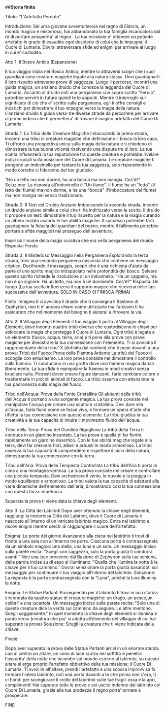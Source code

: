 
##**Storia finita**

Titolo: "L'Artefatto Perduto"

Introduzione:
Sei un/a giovane avventuriero/a nel regno di Eldoria, un mondo magico e misterioso, hai abbandonato la tua famiglia incaricato/a dal re di portare prosperita' al regno . La tua missione e' ottenere un potente artefatto in grado di esaudire ogni desiderio di colui che lo impugna: il Cuore di Lumaria. Dovrai attraversare sfide ed enigmi per arrivare al luogo in cui e' custodito.


Atto 1: Il Bosco Antico (Espansione)

Il tuo viaggio inizia nel Bosco Antico, mentre lo attraversi scopri che i suoi guardiani sono creature magiche legate alla natura stessa. Devi guadagnarti il loro rispetto attraverso prove di saggezza. Lungo il percorso, incontri una guida magica, un anziano druido che conosce la leggenda del Cuore di Lumaria. Accanto al druido noti una pergamena con sopra scritto "Ferula", potrebbe servirti in futuro quindi te lo appunti. Mentre ti interroghi sul significato di cio che e' scritto sulla pergamena, egli ti offre consigli e incarichi per dimostrare il tuo impegno verso la magia della natura.
L'anziano druido ti guida verso tre diverse strade da percorrere per arrivare al primo indizio che ti permettera' di trovare il magico artefatto del Cuore Di Lumaria:

Strada 1: La Tribù delle Creature Magiche
Imboccando la prima strada, incontri una tribù di creature magiche che definiscono il bosco la loro casa. Ti offrono una prospettiva unica sulla magia della natura e ti chiedono di dimostrare la tua buona volontà risolvendo una disputa tra di loro. La tua scelta influenzerà la tua reputazione tra queste creature e potrebbe rivelare indizi cruciali sulla posizione del Cuore di Lumaria.  Le creature magiche ti pongono un indovinello per testare la tua saggezza, solo rispondendo in modo corretto si fideranno del tuo giudizio:

"Ha un letto ma non dorme, ha una bocca ma non mangia. Cos'è?"
Soluzione:
La risposta all'indovinello è "Un fiume". Il fiume ha un "letto" (il letto del fiume) ma non dorme, e ha una "bocca" (l'imboccatura del fiume) ma non mangia nel senso tradizionale.

Strada 2: Il Test del Druido Anziano
Imboccando la seconda strada, incontri un druido anziano simile a colui che ti ha indirizzato verso la scelta. Il druido ti propone un test: dimostrare il tuo rispetto per la natura e la magia curando un albero malato usando le tue abilità magiche. Il successo potrebbe farti guadagnare la fiducia dei guardiani del  bosco, mentre il fallimento potrebbe portare a sfide maggiori nel proseguo dell'avventura.

Inserisci il nome della magia curativa che era nella pergamena del druido: Risposta: Ferula.

Strada 3: Il Misterioso Messaggio nella Pergamena
Esplorando la terza strada, trovi una seconda pergamena nascosta che contiene un messaggio criptico. Decifrando il messaggio, scopri che è una richiesta d'aiuto da parte di uno spirito magico intrappolato nelle profondità del bosco. Salvare questo spirito richiede la risoluzione di un indovinello.
"Ha un cappello, ma non è un signore. Ha un letto, ma non è un dormiente. Cos'è?" Risposta: Un fungo
(La tua scelta influenzerà il supporto magico che riceverai nelle fasi successive dell'avventura. SOLO IN CASO SI FINISCA PRIMA)

Finito l'enigma ti si avvicina il druido che ti consegna il Bastone di Zephyrion, non ti e' ancora chiaro come utilizzarlo ma l'anziano ti ha assicurato che nel momento del bisogno ti aiutera' a ritrovare la via.

Atto 2: Il Villaggio degli Elementi
Il tuo viaggio ti porta al Villaggio degli Elementi, dove incontri quattro tribù diverse che custodiscono le chiavi per sbloccare la magia che protegge il Cuore di Lumaria. Ogni tribù è legata a un elemento (fuoco, acqua, terra, aria) e ti pone alla prova con prove magiche per dimostrare la tua connessione con l'elemento.
Ti si avvicina il rappresentante della tribu' X (definita dal random) che ti pone davanti a una prova:
Tribù del Fuoco: Prova della Fiamma Ardente
La tribù del Fuoco ti accoglie con entusiasmo. La loro prova consiste nel dimostrare il controllo sulla fiamma. Ti conducono in una grotta dove una fiamma magica danza liberamente. La tua sfida è manipolare la fiamma in modi creativi senza bruciare nulla. Potresti dover creare figure danzanti, farle cambiare colore o trasformarle in piccoli animali di fuoco. La tribù osserva con attenzione la tua padronanza sulla magia del fuoco.

Tribù dell'Acqua: Prova della Fonte Cristallina
Gli abitanti della tribù dell'Acqua ti portano a una sorgente magica. La tua prova consiste nel manipolare l'acqua per creare una scultura cristallina. Devi dare vita all'acqua, farla fluire come se fosse viva, e formare un'opera d'arte che rifletta la tua connessione con questo elemento. La tribù giudica la tua creatività e la tua capacità di intuire il movimento fluido dell'acqua.

Tribù della Terra: Prova del Giardino Rigoglioso
La tribù della Terra ti conduce in un giardino incantato. La tua prova è quella di far fiorire rapidamente un giardino desertico. Con le tue abilità magiche legate alla terra, devi far crescere fiori, alberi e arbusti in modo armonioso. La tribù osserva la tua capacità di comprendere e rispettare il ciclo della natura, dimostrando la tua connessione con la terra.

Tribù dell'Aria: Prova della Tempesta Controllata
La tribù dell'Aria ti porta in cima a una montagna ventosa. La tua prova consiste nel creare e controllare una piccola tempesta. Devi orchestrare il vento, le nuvole e la pioggia in modo equilibrato e armonioso. La tribù valuta la tua capacità di adattarti alle varie dinamiche dell'elemento dell'aria, dimostrando così la tua connessione con questa forza impetuosa.

Superata la prova ti viene data la chiave degli elementi.

Atto 3: La Città dei Labirinti
Dopo aver ottenuto la chiave degli elementi, raggiungi la misteriosa Città dei Labirinti, dove il Cuore di Lumaria è nascosto all'interno di un intricato labirinto magico. Entra nel labirinto e risolvi enigmi mentre cerchi di raggiungere il cuore dell'artefatto.

Enigma: Le porte del giorno
Avanzando alla cieca nel labirinto ti trovi di fronte a una sala con all'interno tre porte. Ciascuna porta è contrassegnata da un simbolo magico: una stella, una luna e un sole. Un messaggio inciso sulla parete recita: "Scegli con saggezza, solo la porta giusta ti condurrà avanti." Noti una luce provenire dal Bastone di Zephyrion sulla tua schiena, delle parole incise su di esso si illuminano: "Quella che illumina la notte è la chiave per il tuo cammino."
Dovrai selezionare la porta giusta basandoti sul messaggio per continuare il tuo viaggio all'interno del labirinto.
Soluzione:
La risposta è la porta contrassegnata con la "Luna", poiché la luna illumina la notte.



Enigma: Le Statue Parlanti
Proseguendo per il labirinto ti trovi in una stanza circondata da quattro statue di creature magiche: un drago, un pesce,un colibri' e una lucertola. Un messaggio inciso sulla parete recita: "Solo una di queste creature dice la verità sul cammino da seguire. Le altre mentono. Scegli saggiamente."
In quel momento la chiave degli elementi si illumina e punta verso (creatura che piu' si adatta all'elemento del villaggio di cui hai superato la prova)
Soluzione:
Scegli la creatura che ti viene indicata dalla chiave.

Finale:

Dopo aver superato la prova delle Statue Parlanti arrivi in un enorme stanza con al centro un altare, un cono di luce si alza nel soffitto e penetra l'oscurita' della notte che incombe sul mondo esterno al labirinto, su questo altare si erge proprio l'artefatto obbiettivo della tua missione: il Cuore Di Lumaria.
Ti avvicini all'altare, prendi l'artefatto e una scossa improvvisa fa tremare l'intero labirinto, noti una porta davanti a te che prima non c'era, ti ci fiondi per scongiurare il crollo del labirinto sulle tue fragili ossa e la apri, complimenti! Hai superato tutte le prove e sei uscito indenne dal labirinto col Cuore Di Lumaria, grazie alle tue prodezze il regno potra' tornare a prosperare. 

FINE